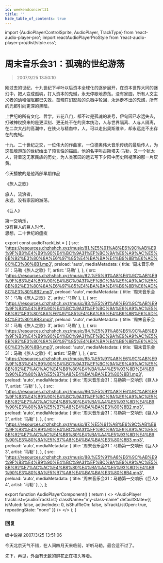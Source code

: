 ```yaml
---
id: weekendconcert31
title: ''
hide_table_of_contents: true
---
```


import {AudioPlayerControlSprite, AudioPlayer, TrackType} from 'react-audio-player-pro';
import reactAudioPlayerProStyle from 'react-audio-player-pro/dist/style.css';

# 周末音乐会31：孤魂的世纪游荡

> 2007/3/25 13:50:10

刚过去的世纪，十九世纪下半叶以后资本全球化的逐步展开，在资本世界大同的迷幻中，把人变成孤魂，打入资本的鬼蜮，永无停歇地游荡。没有家园，所有人文主义者的幼稚催眠都已失效，孤魂在幻影般的杀戮中轮回，永远走不出的鬼蜮，所有的光都引向更深的黑暗。
 
上世纪的所有文化、哲学，五花八门，都不过是孤魂的哀号，伊甸园已永远失去，打破神权换来的是更深刻、更无处不在的资本统治，人与世界隔离、人与人隔离，在二次大战的高潮中，在铁火与精血中，人，可以走出奥斯维辛，却永远走不出存在的鬼蜮。
 
十九、二十世纪之交，一位伟大的作曲家，一位德奥伟大音乐传统的最后传人，为这孤魂游荡的世纪给出了预言性的描画。他的名字叫古斯塔夫·马勒，又一个犹太人，背着这无家民族的历史，为人类家园的远去写下夕阳中历史所褪落的那一片灰黄。
 
今天播放的是他两部早期作品

<div style={{textAlign: 'center'}}>

<div style={{color: '#FF0000', fontWeight: '500', fontSize: '32px', lineHeight: '110%', textAlign: 'center', marginBottom: '20px'}}>

《旅人之歌》
</div>
 
旅人，流浪者，<br/>
永远，没有家园的游荡。

<div style={{color: '#FF0000', fontWeight: '500', fontSize: '32px', lineHeight: '110%', textAlign: 'center', marginTop: '20px', marginBottom: '20px'}}>

《巨人》
</div>
 
第一交响乐，<br/>
没有巨人的巨人时代，<br/>
思想，二十世纪的瘟疫
</div>

export const audioTrackList = [
 {
    src: 'https://resources.chzhshch.xyz/music/81.%E5%91%A8%E6%9C%AB%E9%9F%B3%E4%B9%90%E4%BC%9A31%EF%BC%9A%E9%A9%AC%E5%8B%92%E3%80%8A%E6%97%85%E4%BA%BA%E4%B9%8B%E6%AD%8C%E3%80%8B1.mp3',
    preload: 'auto',
    mediaMetadata: {
      title: '周末音乐会31：马勒《旅人之歌》1',
      artist: '马勒'
    },
  },
  {
    src: 'https://resources.chzhshch.xyz/music/82.%E5%91%A8%E6%9C%AB%E9%9F%B3%E4%B9%90%E4%BC%9A31%EF%BC%9A%E9%A9%AC%E5%8B%92%E3%80%8A%E6%97%85%E4%BA%BA%E4%B9%8B%E6%AD%8C%E3%80%8B2.mp3',
    preload: 'auto',
    mediaMetadata: {
      title: '周末音乐会31：马勒《旅人之歌》2',
      artist: '马勒'
    },
  },
  {
    src: 'https://resources.chzhshch.xyz/music/83.%E5%91%A8%E6%9C%AB%E9%9F%B3%E4%B9%90%E4%BC%9A31%EF%BC%9A%E9%A9%AC%E5%8B%92%E3%80%8A%E6%97%85%E4%BA%BA%E4%B9%8B%E6%AD%8C%E3%80%8B3.mp3',
    preload: 'auto',
    mediaMetadata: {
      title: '周末音乐会31：马勒《旅人之歌》3',
      artist: '马勒'
    },
  },
  {
    src: 'https://resources.chzhshch.xyz/music/84.%E5%91%A8%E6%9C%AB%E9%9F%B3%E4%B9%90%E4%BC%9A31%EF%BC%9A%E9%A9%AC%E5%8B%92%E3%80%8A%E6%97%85%E4%BA%BA%E4%B9%8B%E6%AD%8C%E3%80%8B4.mp3',
    preload: 'auto',
    mediaMetadata: {
      title: '周末音乐会31：马勒《旅人之歌》4',
      artist: '马勒'
    },
  },
  {
    src: 'https://resources.chzhshch.xyz/music/85.%E5%91%A8%E6%9C%AB%E9%9F%B3%E4%B9%90%E4%BC%9A31%EF%BC%9A%E9%A9%AC%E5%8B%92%E7%AC%AC%E4%B8%80%E4%BA%A4%E5%93%8D%E4%B9%90%E3%80%8A%E5%B7%A8%E4%BA%BA%E3%80%8B1.mp3',
    preload: 'auto',
    mediaMetadata: {
      title: '周末音乐会31：马勒第一交响乐《巨人》1',
      artist: '马勒'
    },
  },
  {
    src: 'https://resources.chzhshch.xyz/music/86.%E5%91%A8%E6%9C%AB%E9%9F%B3%E4%B9%90%E4%BC%9A31%EF%BC%9A%E9%A9%AC%E5%8B%92%E7%AC%AC%E4%B8%80%E4%BA%A4%E5%93%8D%E4%B9%90%E3%80%8A%E5%B7%A8%E4%BA%BA%E3%80%8B2.mp3',
    preload: 'auto',
    mediaMetadata: {
      title: '周末音乐会31：马勒第一交响乐《巨人》2',
      artist: '马勒'
    },
  },
  {
    src: 'https://resources.chzhshch.xyz/music/87.%E5%91%A8%E6%9C%AB%E9%9F%B3%E4%B9%90%E4%BC%9A31%EF%BC%9A%E9%A9%AC%E5%8B%92%E7%AC%AC%E4%B8%80%E4%BA%A4%E5%93%8D%E4%B9%90%E3%80%8A%E5%B7%A8%E4%BA%BA%E3%80%8B3.mp3',
    preload: 'auto',
    mediaMetadata: {
      title: '周末音乐会31：马勒第一交响乐《巨人》3',
      artist: '马勒'
    },
  },
  {
    src: 'https://resources.chzhshch.xyz/music/88.%E5%91%A8%E6%9C%AB%E9%9F%B3%E4%B9%90%E4%BC%9A31%EF%BC%9A%E9%A9%AC%E5%8B%92%E7%AC%AC%E4%B8%80%E4%BA%A4%E5%93%8D%E4%B9%90%E3%80%8A%E5%B7%A8%E4%BA%BA%E3%80%8B4.mp3',
    preload: 'auto',
    mediaMetadata: {
      title: '周末音乐会31：马勒第一交响乐《巨人》4',
      artist: '马勒'
    },
  },
];

export function AudioPlayerComponent() {
  return (
    <>
      <AudioPlayerControlSprite/>
      <AudioPlayer
        trackList={audioTrackList}
        className="my-class-name"
        defaultState={{
          isMuted: false,
          activeIndex: 0,
          isShuffleOn: false,
          isTrackListOpen: true,
          repeatingState: "none"
        }}
      />
    </>
  );
}

<AudioPlayerComponent />

### 回复

<div class='blog-comment'>
<span class='blog-comment-chan'>缠中说禅</span> 2007/3/25 13:51:06<br/>

今天北京天气不错，在人间四月天来临前，听听马勒，最合适不过了。

先下，再见，外面有无数的鲜花正在枝头等着。
</div>